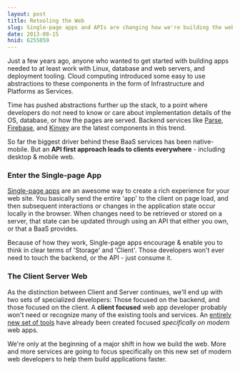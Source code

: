 ```yaml
---
layout: post
title: Retooling the Web
slug: Single-page apps and APIs are changing how we're building the web
date: 2013-08-15
hnid: 6255059
---
```


Just a few years ago, anyone who wanted to get started with building apps needed
to at least work with Linux, database and web servers, and deployment tooling.
Cloud computing introduced some easy to use abstractions to these components in
the form of Infrastructure and Platforms as Services.

Time has pushed abstractions further up the stack, to a point where developers do
not need to know or care about implementation details of the OS, database, or
how the pages are served. Backend services like  [Parse](https://parse.io), 
[Firebase](https://firebase.com), and [Kinvey](http://kinvey.com) are the latest 
components in this trend.

So far the biggest driver behind these BaaS services has been native-mobile. But an __API first
approach leads to clients everywhere__ - including desktop & mobile web.


### Enter the Single-page App

[Single-page apps](http://en.wikipedia.org/wiki/Single-page_application) are an
awesome way to create a rich experience for your web site. You basically send
the entire 'app' to the client on page load, and then subsequent interactions or
changes in the application state occur locally in the browser. When changes need to be retrieved or stored 
on a server, that state can be updated through using an API that either you own,
or that a BaaS provides. 

Because of how they work, Single-page apps encourage & enable you to think in clear 
terms of 'Storage' and 'Client'. Those developers won't ever need to touch the
backend, or the API - just consume it. 

### The Client Server Web

As the distinction between Client and Server continues, we'll end up with two sets of
specialized developers: Those focused on the backend, and those focused on the
client. A __client focused__ web app developer probably won't
need or recognize many of the existing tools and services. An [entirely new set of
tools](http://yeoman.io/) have already been created focused _specifically on modern_ web
apps. 

We're only at the beginning of a major shift in how we build the web.
More and more services are going to focus specifically on this new set of modern
web developers to help them build applications faster.
